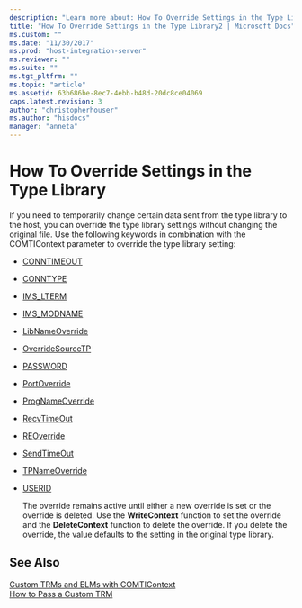 ```yaml
---
description: "Learn more about: How To Override Settings in the Type Library"
title: "How To Override Settings in the Type Library2 | Microsoft Docs"
ms.custom: ""
ms.date: "11/30/2017"
ms.prod: "host-integration-server"
ms.reviewer: ""
ms.suite: ""
ms.tgt_pltfrm: ""
ms.topic: "article"
ms.assetid: 63b686be-8ec7-4ebb-b48d-20dc8ce04069
caps.latest.revision: 3
author: "christopherhouser"
ms.author: "hisdocs"
manager: "anneta"
---
```

# How To Override Settings in the Type Library
If you need to temporarily change certain data sent from the type library to the host, you can override the type library settings without changing the original file. Use the following keywords in combination with the COMTIContext parameter to override the type library setting:  
  
- [CONNTIMEOUT](./conntimeout2.md)  
  
- [CONNTYPE](./conntype2.md)  
  
- [IMS_LTERM](./ims-lterm1.md)  
  
- [IMS_MODNAME](./ims-modname2.md)  
  
- [LibNameOverride](./libnameoverride2.md)  
  
- [OverrideSourceTP](./overridesourcetp1.md)  
  
- [PASSWORD](./password2.md)  
  
- [PortOverride](./portoverride1.md)  
  
- [ProgNameOverride](./prognameoverride1.md)  
  
- [RecvTimeOut](./recvtimeout1.md)  
  
- [REOverride](./reoverride2.md)  
  
- [SendTimeOut](./sendtimeout1.md)  
  
- [TPNameOverride](./tpnameoverride2.md)  
  
- [USERID](./userid1.md)  
  
  The override remains active until either a new override is set or the override is deleted. Use the **WriteContext** function to set the override and the **DeleteContext** function to delete the override. If you delete the override, the value defaults to the setting in the original type library.  
  
## See Also  
 [Custom TRMs and ELMs with COMTIContext](./custom-trms-and-elms-with-comticontext2.md)   
 [How to Pass a Custom TRM](./how-to-pass-a-custom-trm2.md)

